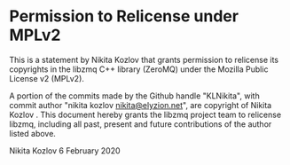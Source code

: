 # Permission to Relicense under MPLv2

This is a statement by Nikita Kozlov
that grants permission to relicense its copyrights in the libzmq C++
library (ZeroMQ) under the Mozilla Public License v2 (MPLv2).

A portion of the commits made by the Github handle "KLNikita", with
commit author "nikita kozlov <nikita@elyzion.net>", are copyright of Nikita Kozlov .
This document hereby grants the libzmq project team to relicense
libzmq,
including all past, present and future contributions of the author
listed above.

Nikita Kozlov
6 February 2020

